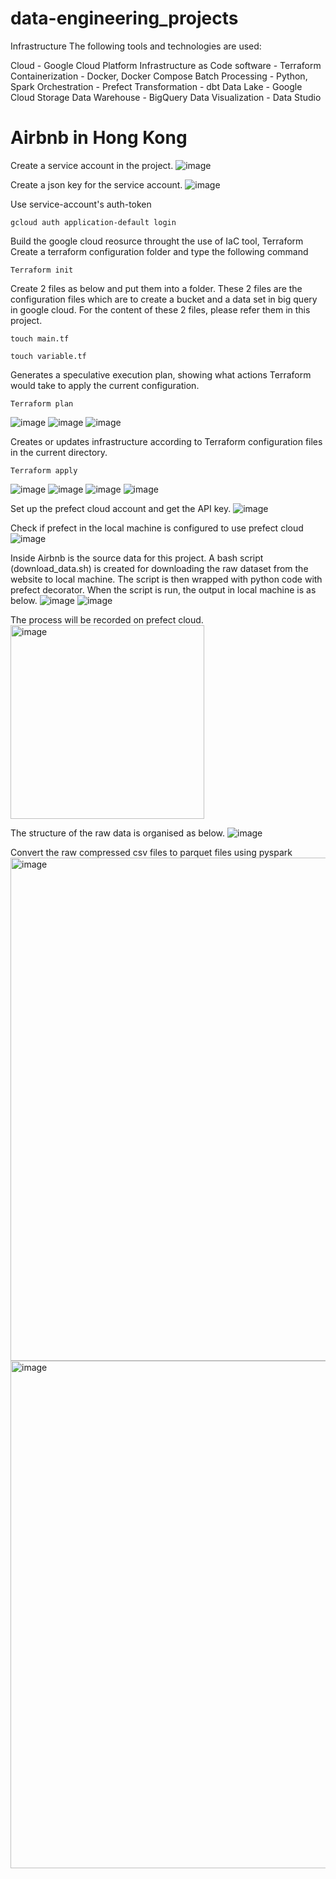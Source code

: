 # data-engineering_projects

Infrastructure
The following tools and technologies are used:

Cloud - Google Cloud Platform
Infrastructure as Code software - Terraform
Containerization - Docker, Docker Compose
Batch Processing - Python, Spark
Orchestration - Prefect
Transformation - dbt
Data Lake - Google Cloud Storage
Data Warehouse - BigQuery
Data Visualization - Data Studio

# Airbnb in Hong Kong

Create a service account in the project.
![image](https://user-images.githubusercontent.com/113747768/227586360-3563a04e-e7d0-4c03-9725-cebfc136e327.png)

Create a json key for the service account.
![image](https://user-images.githubusercontent.com/113747768/227587342-7a2d10ab-09bd-4008-9eee-fcef1bf19e75.png)

Use service-account's auth-token
```
gcloud auth application-default login
```
Build the google cloud reosurce throught the use of IaC tool, Terraform
Create a terraform configuration folder and type the following command 
```
Terraform init
```
Create 2 files as below and put them into a folder. These 2 files are the configuration files which are to create a bucket and a data set in big query in google cloud. For the content of these 2 files, please refer them in this project.
```
touch main.tf

touch variable.tf
```

Generates a speculative execution plan, showing what actions Terraform would take to apply the current configuration.
```
Terraform plan
```
![image](https://user-images.githubusercontent.com/113747768/227893898-72b89558-b052-4c5e-a0f9-064f1146cca0.png)
![image](https://user-images.githubusercontent.com/113747768/227894189-8740f8c1-698c-4907-85f8-9b3d711e0f58.png)
![image](https://user-images.githubusercontent.com/113747768/227894296-23e82d81-3e3f-44df-b9f9-f1e8c895a445.png)


Creates or updates infrastructure according to Terraform configuration files in the current directory.
```
Terraform apply
```
![image](https://user-images.githubusercontent.com/113747768/227894543-b832a8da-4d47-4b9a-9331-dd893d733d58.png)
![image](https://user-images.githubusercontent.com/113747768/227894684-d2abac4f-e341-40aa-89ec-a62e3c58832a.png)
![image](https://user-images.githubusercontent.com/113747768/227894793-ab444896-3156-4b68-9f08-c29167e7716e.png)
![image](https://user-images.githubusercontent.com/113747768/227894900-6dfea994-f2e7-48a6-abb4-e07022caf016.png)

Set up the prefect cloud account and get the API key.
![image](https://user-images.githubusercontent.com/113747768/228734231-64a4868a-333e-471c-93ad-1fd5fb0475ca.png)

Check if prefect in the local machine is configured to use prefect cloud
![image](https://user-images.githubusercontent.com/113747768/228734855-c1e421f9-8532-41d3-9f4d-a4cac33940a7.png)

Inside Airbnb is the source data for this project. A bash script (download_data.sh) is created for downloading the raw dataset from the website to local machine. 
The script is then wrapped with python code with prefect decorator. When the script is run, the output in local machine is as below.
![image](https://user-images.githubusercontent.com/113747768/228735560-bfe82fbd-ac7e-42f3-90e6-325898d6c310.png)
![image](https://user-images.githubusercontent.com/113747768/228735676-c481bdb2-396d-44f2-b1bf-0ae6c78541da.png)

The process will be recorded on prefect cloud.
<img width="310" alt="image" src="https://user-images.githubusercontent.com/113747768/228735236-65ebf77c-25ef-45ad-92b8-6b4e9dc90226.png">

The structure of the raw data is organised as below. 
![image](https://user-images.githubusercontent.com/113747768/228484051-b5821811-9ecd-4113-b70e-f831d2f01703.png)

Convert the raw compressed csv files to parquet files using pyspark
<img width="805" alt="image" src="https://user-images.githubusercontent.com/113747768/229048780-1ccae0af-6e01-4a79-9319-3ed3828ae8db.png">
<img width="812" alt="image" src="https://user-images.githubusercontent.com/113747768/229048896-5fa76d6f-3cb3-47e9-971c-fffaaf7ec036.png">



